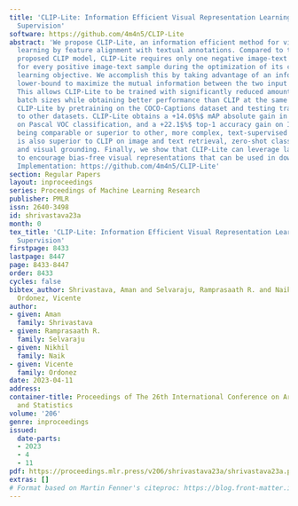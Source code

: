 ```yaml
---
title: 'CLIP-Lite: Information Efficient Visual Representation Learning with Language
  Supervision'
software: https://github.com/4m4n5/CLIP-Lite
abstract: 'We propose CLIP-Lite, an information efficient method for visual representation
  learning by feature alignment with textual annotations. Compared to the previously
  proposed CLIP model, CLIP-Lite requires only one negative image-text sample pair
  for every positive image-text sample during the optimization of its contrastive
  learning objective. We accomplish this by taking advantage of an information efficient
  lower-bound to maximize the mutual information between the two input modalities.
  This allows CLIP-Lite to be trained with significantly reduced amounts of data and
  batch sizes while obtaining better performance than CLIP at the same scale. We evaluate
  CLIP-Lite by pretraining on the COCO-Captions dataset and testing transfer learning
  to other datasets. CLIP-Lite obtains a +14.0$%$ mAP absolute gain in performance
  on Pascal VOC classification, and a +22.1$%$ top-1 accuracy gain on ImageNet, while
  being comparable or superior to other, more complex, text-supervised models. CLIP-Lite
  is also superior to CLIP on image and text retrieval, zero-shot classification,
  and visual grounding. Finally, we show that CLIP-Lite can leverage language semantics
  to encourage bias-free visual representations that can be used in downstream tasks.
  Implementation: https://github.com/4m4n5/CLIP-Lite'
section: Regular Papers
layout: inproceedings
series: Proceedings of Machine Learning Research
publisher: PMLR
issn: 2640-3498
id: shrivastava23a
month: 0
tex_title: 'CLIP-Lite: Information Efficient Visual Representation Learning with Language
  Supervision'
firstpage: 8433
lastpage: 8447
page: 8433-8447
order: 8433
cycles: false
bibtex_author: Shrivastava, Aman and Selvaraju, Ramprasaath R. and Naik, Nikhil and
  Ordonez, Vicente
author:
- given: Aman
  family: Shrivastava
- given: Ramprasaath R.
  family: Selvaraju
- given: Nikhil
  family: Naik
- given: Vicente
  family: Ordonez
date: 2023-04-11
address:
container-title: Proceedings of The 26th International Conference on Artificial Intelligence
  and Statistics
volume: '206'
genre: inproceedings
issued:
  date-parts:
  - 2023
  - 4
  - 11
pdf: https://proceedings.mlr.press/v206/shrivastava23a/shrivastava23a.pdf
extras: []
# Format based on Martin Fenner's citeproc: https://blog.front-matter.io/posts/citeproc-yaml-for-bibliographies/
---
```

